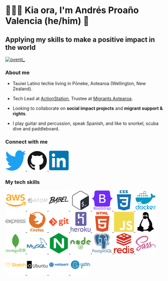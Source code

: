 # 🧑🏽‍💻 Kia ora, I'm Andrés Proaño Valencia (he/him) 🦜
## Applying my skills to make a positive impact in the world

<a href="https://twitter.com/oventi_" target="blank"><img src="https://img.shields.io/twitter/follow/oventi_?logo=twitter&style=for-the-badge" alt="oventi_" /></a>

### About me

- Tauiwi Latino techie living in Pōneke, Aotearoa (Wellington, New Zealand).

- Tech Lead at [ActionStation](https://actionstation.org.nz/), Trustee at [Migrants Aotearoa](https://migrantsaotearoa.org.nz/). 

- Looking to collaborate on **social impact projects** and **migrant support & rights**.

- I play guitar and percussion, speak Spanish, and like to snorkel, scuba dive and paddleboard.

### Connect with me

<a href="https://twitter.com/oventi_" target="external">
  <img alt="twitter" width="65" src="https://raw.githubusercontent.com/devicons/devicon/master/icons/twitter/twitter-original.svg" />
</a> 

<a href="https://github.com/oventi" target="external">
  <img alt="github" width="65" src="https://raw.githubusercontent.com/devicons/devicon/master/icons/github/github-original.svg" />
</a> 

<a href="https://linkedin.com/in/oventi" target="external">
  <img alt="linkedin" width="65" src="https://raw.githubusercontent.com/devicons/devicon/master/icons/linkedin/linkedin-original.svg" />
</a>

### My tech skills

<a href="https://aws.amazon.com" target="external">
  <img alt="aws" width="65" src="https://raw.githubusercontent.com/devicons/devicon/master/icons/amazonwebservices/amazonwebservices-plain-wordmark.svg" />
</a>

<a href="https://atom.io" target="external">
  <img alt="atom" width="65" src="https://raw.githubusercontent.com/devicons/devicon/master/icons/atom/atom-original-wordmark.svg" />
</a>

<a href="https://babeljs.io" target="external">
  <img alt="babel" width="65" src="https://raw.githubusercontent.com/devicons/devicon/master/icons/babel/babel-plain.svg" />
</a>

<a href="https://www.gnu.org/software/bash" target="external">
  <img alt="bash" width="65" src="https://raw.githubusercontent.com/devicons/devicon/master/icons/bash/bash-plain.svg" />
</a>

<a href="https://getbootstrap.com" target="external">
  <img alt="bootstrap" width="65" src="https://raw.githubusercontent.com/devicons/devicon/master/icons/bootstrap/bootstrap-plain-wordmark.svg" />
</a>

<a href="https://developer.mozilla.org/en-US/docs/Web/CSS" target="external">
  <img alt="css" width="65" src="https://raw.githubusercontent.com/devicons/devicon/master/icons/css3/css3-plain-wordmark.svg" />
</a>

<a href="https://www.docker.com" target="external">
  <img alt="docker" width="65" src="https://raw.githubusercontent.com/devicons/devicon/master/icons/docker/docker-plain-wordmark.svg" />
</a>


<a href="http://expressjs.com" target="external">
  <img alt="express" width="65" src="https://raw.githubusercontent.com/devicons/devicon/master/icons/express/express-original-wordmark.svg" />
</a>

<a href="https://www.mozilla.org/en-GB/firefox" target="external">
  <img alt="firefox" width="65" src="https://raw.githubusercontent.com/devicons/devicon/master/icons/firefox/firefox-plain-wordmark.svg" />
</a>

<a href="https://git-scm.com" target="external">
  <img alt="git" width="65" src="https://raw.githubusercontent.com/devicons/devicon/master/icons/git/git-plain-wordmark.svg" />
</a>

<a href="https://www.heroku.com" target="external">
  <img alt="heroku" width="65" src="https://raw.githubusercontent.com/devicons/devicon/master/icons/heroku/heroku-plain-wordmark.svg" />
</a>

<a href="https://developer.mozilla.org/en-US/docs/Web/Guide/HTML/HTML5" target="external">
  <img alt="html5" width="65" src="https://raw.githubusercontent.com/devicons/devicon/master/icons/html5/html5-plain-wordmark.svg" />
</a>

<a href="https://developer.mozilla.org/en-US/docs/Web/JavaScript" target="external">
  <img alt="javascript" width="65" src="https://raw.githubusercontent.com/devicons/devicon/master/icons/javascript/javascript-plain.svg" />
</a>

<a href="https://www.linux.org" target="external">
  <img alt="gnu/linux" width="65" src="https://raw.githubusercontent.com/devicons/devicon/master/icons/linux/linux-plain.svg" />
</a>

<a href="https://www.mongodb.com" target="external">
  <img alt="mongodb" width="65" src="https://raw.githubusercontent.com/devicons/devicon/master/icons/mongodb/mongodb-plain-wordmark.svg" />
</a>

<a href="https://www.mysql.com" target="external">
  <img alt="mysql" width="65" src="https://raw.githubusercontent.com/devicons/devicon/master/icons/mysql/mysql-plain-wordmark.svg" />
</a>

<a href="https://www.nginx.com" target="external">
  <img alt="nginx" width="65" src="https://raw.githubusercontent.com/devicons/devicon/master/icons/nginx/nginx-original.svg" />
</a>

<a href="https://nodejs.org" target="external">
  <img alt="nodejs" width="65" src="https://raw.githubusercontent.com/devicons/devicon/master/icons/nodejs/nodejs-plain-wordmark.svg" />
</a>

<a href="https://www.postgresql.org" target="external">
  <img alt="postgresql" width="65" src="https://raw.githubusercontent.com/devicons/devicon/master/icons/postgresql/postgresql-plain-wordmark.svg" />
</a>

<a href="https://redis.io" target="external">
  <img alt="redis" width="65" src="https://raw.githubusercontent.com/devicons/devicon/master/icons/redis/redis-plain-wordmark.svg" />
</a>

<a href="https://sass-lang.com" target="external">
  <img alt="sass" width="65" src="https://raw.githubusercontent.com/devicons/devicon/master/icons/sass/sass-original.svg" />
</a>

<a href="https://www.sketch.com" target="external">
  <img alt="sketch" width="65" src="https://raw.githubusercontent.com/devicons/devicon/master/icons/sketch/sketch-line-wordmark.svg" />
</a>

<a href="https://ubuntu.com" target="external">
  <img alt="ubuntu" width="65" src="https://raw.githubusercontent.com/devicons/devicon/master/icons/ubuntu/ubuntu-plain-wordmark.svg" />
</a>

<a href="https://webpack.js.org" target="external">
  <img alt="webpack" width="65" src="https://raw.githubusercontent.com/devicons/devicon/master/icons/webpack/webpack-plain-wordmark.svg" />
</a>

<a href="https://yarnpkg.com" target="external">
  <img alt="yarn" width="65" src="https://raw.githubusercontent.com/devicons/devicon/master/icons/yarn/yarn-original-wordmark.svg" />
</a>
